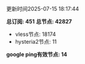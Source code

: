 更新时间2025-07-15 18:17:44

**总订阅: 451**
**总节点: 42827**
- vless节点: 18174
- hysteria2节点: 11

**google ping有效节点: 14**
